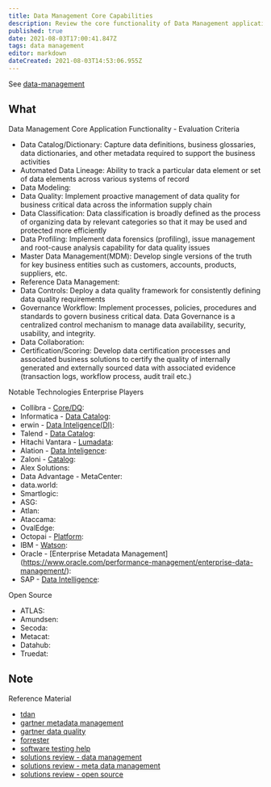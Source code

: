 ```yaml
---
title: Data Management Core Capabilities
description: Review the core functionality of Data Management applications
published: true
date: 2021-08-03T17:00:41.847Z
tags: data management
editor: markdown
dateCreated: 2021-08-03T14:53:06.955Z
---
```


See [data-management](/training/qram/data-management)

## What

Data Management Core Application Functionality - Evaluation Criteria
- Data Catalog/Dictionary: Capture data definitions, business glossaries, data dictionaries, and other metadata required to support the business activities
- Automated Data Lineage: Ability to track a particular data element or set of data elements across various systems of record
- Data Modeling:
- Data Quality: Implement proactive management of data quality for business critical data across the information supply chain
- Data Classification: Data classification is broadly defined as the process of organizing data by relevant categories so that it may be used and protected more efficiently
- Data Profiling: Implement data forensics (profiling), issue management and root-cause analysis capability for data quality issues
- Master Data Management(MDM): Develop single versions of the truth for key business entities such as customers, accounts, products, suppliers, etc.
- Reference Data Management:
- Data Controls: Deploy a data quality framework for consistently defining data quality requirements
- Governance Workflow: Implement processes, policies, procedures and standards to govern business critical data.  Data Governance is a centralized control mechanism to manage data availability, security, usability, and integrity.
- Data Collaboration: 
- Certification/Scoring: Develop data certification processes and associated business solutions to certify the quality of internally generated and externally sourced data with associated evidence (transaction logs, workflow process, audit trail etc.)


Notable Technologies
Enterprise Players
- Collibra - [Core/DQ](https://www.collibra.com/data-catalog):
- Informatica - [Data Catalog](https://www.informatica.com/products/data-catalog.html):
- erwin - [Data Inteligence(DI)](https://www.erwin.com/products/erwin-data-intelligence/):
- Talend - [Data Catalog](https://www.talend.com/ps/data-catalog-trial-request/):
- Hitachi Vantara - [Lumadata](https://www.hitachivantara.com/en-us/products/data-management-analytics/lumada-data-catalog.html):
- Alation -  [Data Inteligence](https://www.alation.com/):
- Zaloni - [Catalog](https://www.zaloni.com/):
- Alex Solutions:
- Data Advantage - MetaCenter:
- data.world:
- Smartlogic:
- ASG:
- Atlan:
- Ataccama:
- OvalEdge:
- Octopai - [Platform](https://www.octopai.com/platform/):
- IBM - [Watson](https://www.ibm.com/cloud/watson-knowledge-catalog):
- Oracle - [Enterprise Metadata Management] (https://www.oracle.com/performance-management/enterprise-data-management/):
- SAP - [Data Intelligence](https://www.sap.com/products/data-intelligence.html):

Open Source
- ATLAS:
- Amundsen:
- Secoda:
- Metacat:
- Datahub:
- Truedat:

## Note
Reference Material
- [tdan](https://tdan.com/ten-data-management-capabilities-that-address-urgent-business-priorities/15733)
- [gartner metadata management](https://www.gartner.com/doc/reprints?id=1-24L1L50K&ct=201112&st=sb&submissionGuid=a8588894-f093-4352-8f72-e14be6e99edf)
- [gartner data quality](https://www.gartner.com/doc/reprints?id=1-1ZO87MBT&ct=200813&st=sb)
- [forrester](https://reprints2.forrester.com/#/assets/2/91/RES157467/report?utm_campaign=GBL-20-Q4-PPC-Forrester-Wave-MLDC&utm_medium=email&utm_source=Marketo)
- [software testing help](https://www.softwaretestinghelp.com/data-governance-tools/)
- [solutions review - data management](https://solutionsreview.com/data-management/the-9-major-players-in-metadata-management-solutions/)
- [solutions review - meta data management](https://solutionsreview.com/data-management/7-metadata-management-solutions-vendors-to-watch-in-2019/)
- [solutions review - open source](https://solutionsreview.com/data-management/the-best-open-source-data-catalog-tools-to-consider/)